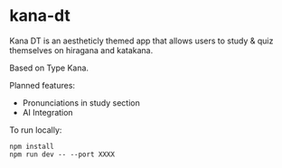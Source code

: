 # kana-dt
Kana DT is an aestheticly themed app that allows users to study & quiz themselves on hiragana and katakana.

Based on Type Kana.

Planned features:
- Pronunciations in study section
- AI Integration

To run locally:<br>

`npm install`<br>
`npm run dev -- --port XXXX`<br>
